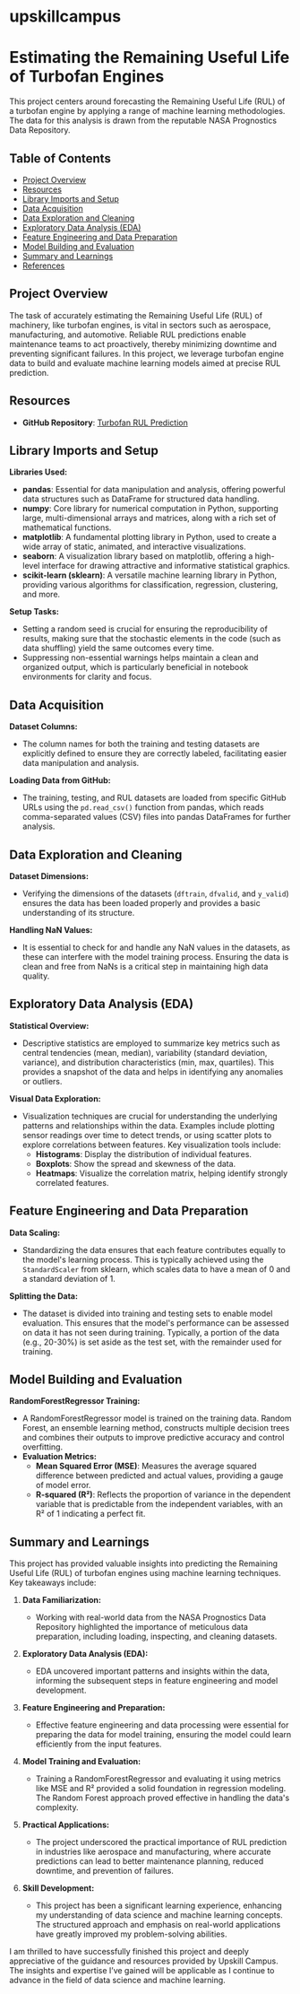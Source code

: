 # upskillcampus

# Estimating the Remaining Useful Life of Turbofan Engines

This project centers around forecasting the Remaining Useful Life (RUL) of a turbofan engine by applying a range of machine learning methodologies. The data for this analysis is drawn from the reputable NASA Prognostics Data Repository.

## Table of Contents
- [Project Overview](#project-overview)
- [Resources](#resources)
- [Library Imports and Setup](#library-imports-and-setup)
- [Data Acquisition](#data-acquisition)
- [Data Exploration and Cleaning](#data-exploration-and-cleaning)
- [Exploratory Data Analysis (EDA)](#exploratory-data-analysis-eda)
- [Feature Engineering and Data Preparation](#feature-engineering-and-data-preparation)
- [Model Building and Evaluation](#model-building-and-evaluation)
- [Summary and Learnings](#summary-and-learnings)
- [References](#references)

## Project Overview

The task of accurately estimating the Remaining Useful Life (RUL) of machinery, like turbofan engines, is vital in sectors such as aerospace, manufacturing, and automotive. Reliable RUL predictions enable maintenance teams to act proactively, thereby minimizing downtime and preventing significant failures. In this project, we leverage turbofan engine data to build and evaluate machine learning models aimed at precise RUL prediction.

## Resources

- **GitHub Repository**: [Turbofan RUL Prediction](https://github.com/Hack-me-soon/upskillcampus/blob/main/Turbofan_Life_Prediction.ipynb)

## Library Imports and Setup

**Libraries Used:**
- **pandas**: Essential for data manipulation and analysis, offering powerful data structures such as DataFrame for structured data handling.
- **numpy**: Core library for numerical computation in Python, supporting large, multi-dimensional arrays and matrices, along with a rich set of mathematical functions.
- **matplotlib**: A fundamental plotting library in Python, used to create a wide array of static, animated, and interactive visualizations.
- **seaborn**: A visualization library based on matplotlib, offering a high-level interface for drawing attractive and informative statistical graphics.
- **scikit-learn (sklearn)**: A versatile machine learning library in Python, providing various algorithms for classification, regression, clustering, and more.

**Setup Tasks:**
- Setting a random seed is crucial for ensuring the reproducibility of results, making sure that the stochastic elements in the code (such as data shuffling) yield the same outcomes every time.
- Suppressing non-essential warnings helps maintain a clean and organized output, which is particularly beneficial in notebook environments for clarity and focus.

## Data Acquisition

**Dataset Columns:**
- The column names for both the training and testing datasets are explicitly defined to ensure they are correctly labeled, facilitating easier data manipulation and analysis.

**Loading Data from GitHub:**
- The training, testing, and RUL datasets are loaded from specific GitHub URLs using the `pd.read_csv()` function from pandas, which reads comma-separated values (CSV) files into pandas DataFrames for further analysis.

## Data Exploration and Cleaning

**Dataset Dimensions:**
- Verifying the dimensions of the datasets (`dftrain`, `dfvalid`, and `y_valid`) ensures the data has been loaded properly and provides a basic understanding of its structure.

**Handling NaN Values:**
- It is essential to check for and handle any NaN values in the datasets, as these can interfere with the model training process. Ensuring the data is clean and free from NaNs is a critical step in maintaining high data quality.

## Exploratory Data Analysis (EDA)

**Statistical Overview:**
- Descriptive statistics are employed to summarize key metrics such as central tendencies (mean, median), variability (standard deviation, variance), and distribution characteristics (min, max, quartiles). This provides a snapshot of the data and helps in identifying any anomalies or outliers.

**Visual Data Exploration:**
- Visualization techniques are crucial for understanding the underlying patterns and relationships within the data. Examples include plotting sensor readings over time to detect trends, or using scatter plots to explore correlations between features. Key visualization tools include:
  - **Histograms**: Display the distribution of individual features.
  - **Boxplots**: Show the spread and skewness of the data.
  - **Heatmaps**: Visualize the correlation matrix, helping identify strongly correlated features.

## Feature Engineering and Data Preparation

**Data Scaling:**
- Standardizing the data ensures that each feature contributes equally to the model's learning process. This is typically achieved using the `StandardScaler` from sklearn, which scales data to have a mean of 0 and a standard deviation of 1.

**Splitting the Data:**
- The dataset is divided into training and testing sets to enable model evaluation. This ensures that the model's performance can be assessed on data it has not seen during training. Typically, a portion of the data (e.g., 20-30%) is set aside as the test set, with the remainder used for training.

## Model Building and Evaluation

**RandomForestRegressor Training:**
- A RandomForestRegressor model is trained on the training data. Random Forest, an ensemble learning method, constructs multiple decision trees and combines their outputs to improve predictive accuracy and control overfitting.
- **Evaluation Metrics:**
  - **Mean Squared Error (MSE)**: Measures the average squared difference between predicted and actual values, providing a gauge of model error.
  - **R-squared (R²)**: Reflects the proportion of variance in the dependent variable that is predictable from the independent variables, with an R² of 1 indicating a perfect fit.

## Summary and Learnings

This project has provided valuable insights into predicting the Remaining Useful Life (RUL) of turbofan engines using machine learning techniques. Key takeaways include:

1. **Data Familiarization:**
   - Working with real-world data from the NASA Prognostics Data Repository highlighted the importance of meticulous data preparation, including loading, inspecting, and cleaning datasets.

2. **Exploratory Data Analysis (EDA):**
   - EDA uncovered important patterns and insights within the data, informing the subsequent steps in feature engineering and model development.

3. **Feature Engineering and Preparation:**
   - Effective feature engineering and data processing were essential for preparing the data for model training, ensuring the model could learn efficiently from the input features.

4. **Model Training and Evaluation:**
   - Training a RandomForestRegressor and evaluating it using metrics like MSE and R² provided a solid foundation in regression modeling. The Random Forest approach proved effective in handling the data's complexity.

5. **Practical Applications:**
   - The project underscored the practical importance of RUL prediction in industries like aerospace and manufacturing, where accurate predictions can lead to better maintenance planning, reduced downtime, and prevention of failures.

6. **Skill Development:**
   - This project has been a significant learning experience, enhancing my understanding of data science and machine learning concepts. The structured approach and emphasis on real-world applications have greatly improved my problem-solving abilities.

I am thrilled to have successfully finished this project and deeply appreciative of the guidance and resources provided by Upskill Campus. The insights and expertise I’ve gained will be applicable as I continue to advance in the field of data science and machine learning.
